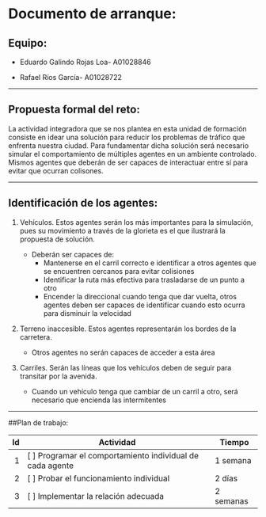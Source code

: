 # Documento de arranque:

## Equipo:

- Eduardo Galindo Rojas Loa- A01028846 
* Rafael Ríos García- A01028722

----
## Propuesta formal del reto:

La actividad integradora que se nos plantea en esta unidad de formación consiste
en idear una solución para reducir los problemas de tráfico que enfrenta nuestra
ciudad. Para fundamentar dicha solución será necesario simular el comportamiento
de múltiples agentes en un ambiente controlado. Mismos agentes que deberán de 
ser capaces de interactuar entre sí para evitar que ocurran colisones.

---
## Identificación de los agentes:

1. Vehículos. Estos agentes serán los más importantes para la simulación, pues 
su movimiento a través de la glorieta es el que ilustrará la propuesta de solución.
   * Deberán ser capaces de:
     - Mantenerse en el carril correcto e identificar a otros agentes que se encuentren cercanos para evitar colisiones
     - Identificar la ruta más efectiva para trasladarse de un punto a otro
     - Encender la direccional cuando tenga que dar vuelta, otros agentes deben ser capaces de identificar cuando esto ocurra para disminuir la velocidad

2. Terreno inaccesible. Estos agentes representarán los bordes de la carretera.
   * Otros agentes no serán capaces de acceder a esta área

3. Carriles. Serán las líneas que los vehículos deben de seguir para transitar por la avenida.
   * Cuando un vehículo tenga que cambiar de un carril a otro, será necesario que encienda las intermitentes
   
----

##Plan de trabajo:

 | Id | Actividad | Tiempo |
| --: | -- | -- |
| 1 | [ ] Programar el comportamiento individual de cada agente | 1 semana |
| 2 | [ ] Probar el funcionamiento individual | 2 días |
| 3 | [ ] Implementar la relación adecuada | 2 semanas |


